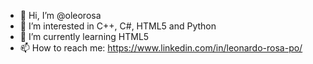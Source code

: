 - 👋 Hi, I’m @oleorosa
- 👀 I’m interested in C++, C#, HTML5 and Python
- 🌱 I’m currently learning HTML5
- 📫 How to reach me: https://www.linkedin.com/in/leonardo-rosa-po/
